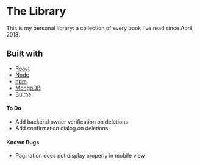 # The Library
This is my personal library: a collection of every book I've read since April, 2018.

## Built with
- [React](https://reactjs.org/)
- [Node](https://nodejs.org/en/)
- [npm](https://www.npmjs.com/)
- [MongoDB](https://www.mongodb.com/)
- [Bulma](https://bulma.io/)

#### To Do
- Add backend owner verification on deletions
- Add confirmation dialog on deletions

#### Known Bugs
- Pagination does not display properly in mobile view